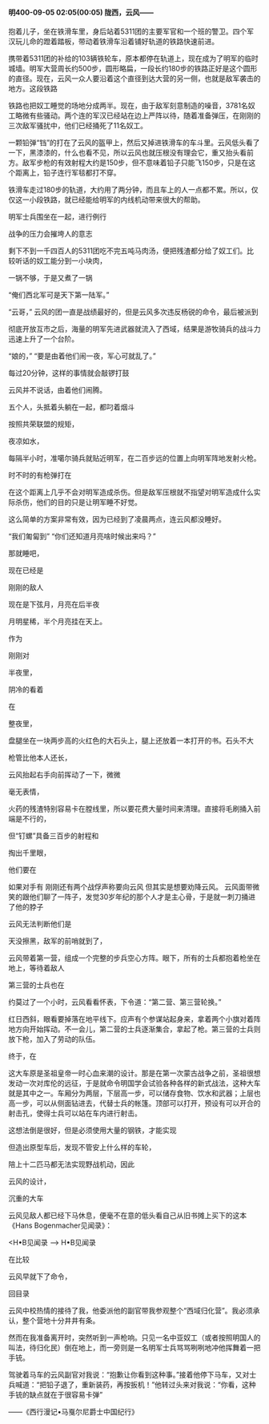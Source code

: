 #### 明400-09-05 02:05(00:05) 陇西，云风——

抱着儿子，坐在铁滑车里，身后站着5311团的主要军官和一个班的警卫。四个军汉玩儿命的蹬着踏板，带动着铁滑车沿着铺好轨道的铁路快速前进。

携带着5311团的补给的103辆铁轮车，原本都停在轨道上，现在成为了明军的临时城墙。明军大营周长约500步，圆形略扁，一段长约180步的铁路正好是这个圆形的直径。现在，云风一众人要沿着这个直径到达大营的另一侧，也就是敌军袭击的地方。这段铁路

铁路也把奴工睡觉的场地分成两半。现在，由于敌军刻意制造的噪音，3781名奴工略微有些骚动。两个连的军汉已经站在边上严阵以待，随着准备弹压，在刚刚的三次敌军骚扰中，他们已经捅死了11名奴工。

一颗铅弹“铛”的打在了云风的盔甲上，然后又掉进铁滑车的车斗里。云风低头看了一下，黑漆漆的，什么也看不见，所以云风也就压根没有理会它，重又抬头看前方。敌军步枪的有效射程大约是150步，但不意味着铅子只能飞150步，只是在这个距离上，铅子连行军毯都打不穿。

铁滑车走过180步的轨道，大约用了两分钟，而且车上的人一点都不累。所以，仅仅这一小段铁路，就已经能给明军的内线机动带来很大的帮助。






明军士兵围坐在一起，进行例行

战争的压力会摧垮人的意志

剩下不到一千四百人的5311团吃不完五吨马肉汤，便把残渣都分给了奴工们。比较听话的奴工能分到一小块肉，

一锅不够，于是又煮了一锅

“俺们西北军可是天下第一陆军。”


“云哥，” 云风的团一直是战绩最好的，但是云风多次违反杨锐的命令，最后被派到

彻底开放互市之后，海量的明军先进武器就流入了西域，结果是游牧骑兵的战斗力迅速上升了一个台阶。

“娘的，” “要是由着他们闹一夜，军心可就乱了。”

每过20分钟，这样的事情就会敲锣打鼓

云风并不说话，由着他们闹腾。

五个人，头抵着头躺在一起，都叼着烟斗

按照共荣联盟的规矩，

夜凉如水，

每隔半小时，准噶尔骑兵就贴近明军，在二百步远的位置上向明军阵地发射火枪。

时不时的有枪弹打在

在这个距离上几乎不会对明军造成杀伤。但是敌军压根就不指望对明军造成什么实际杀伤，他们的目的只是让明军睡不好觉。

这么简单的方案非常有效，因为已经到了凌晨两点，连云风都没睡好。

“我们匍匐到” “你们还知道月亮啥时候出来吗？”

那就睡吧，

现在已经是

刚刚的敌人

现在是下弦月，月亮在后半夜

月明星稀，半个月亮挂在天上。

作为

刚刚对

半夜里，

阴冷的看着

在

整夜里，

盘腿坐在一块两步高的火红色的大石头上，腿上还放着一本打开的书。石头不大

枪管比他本人还长，

云风抬起右手向前挥动了一下，微微

毫无表情，

火药的残渣特别容易卡在膛线里，所以要花费大量时间来清理。直接将毛刷捅入前端是不行的，

但“钉螺”具备三百步的射程和

掏出千里眼，

他们要在

如果对手有 刚刚还有两个战俘声称要向云风 但其实是想要劝降云风。 云风面带微笑的跟他们聊了一阵子，发觉30岁年纪的那个人才是主心骨，于是就一刺刀捅进了他的脖子

云风无法判断他们是

天没擦黑，敌军的前哨就到了，

云风带着第一营，组成一个完整的步兵空心方阵。眼下，所有的士兵都抱着枪坐在地上，等待着敌人

第三营的士兵也在

约莫过了一个小时，云风看看怀表，下令道：“第二营、第三营轮换。”

红日西斜，眼看要掉落在地平线下。应声有个参谋站起身来，拿着两个小旗对着阵地方向开始挥动。不一会儿，第二营的士兵逐渐集合，拿起了枪。第三营的士兵则放下枪，加入了劳动的队伍。

终于，在

这大车原是圣祖皇帝一时心血来潮的设计。那是在第一次蒙古战争之前，圣祖很想发动一次对库伦的远征，于是就命令明国学会试验各种各样的新式战法，这种大车就是其中之一。车厢分为两层，下层高一步，可以储存食物、饮水和武器；上层也高一步，可以从侧面钻进去，代替士兵的帐篷。顶部可以打开，预设有可以开合的射击孔，使得士兵可以站在车内进行射击。

这想法倒是很好，但是必须使用大量的钢铁，才能实现

但造出原型车后，发现不管安上什么样的车轮，

陪上十二匹马都无法实现野战机动，因此

云风的设计，

沉重的大车

云风见敌人都已经下马休息，便毫不在意的低头看自己从旧书摊上买下的这本《Hans Bogenmacher见闻录》：

<H•B见闻录
--> H•B见闻录

在比较

云风早就下了命令，

回目录

云风中校热情的接待了我，他委派他的副官带我参观整个“西域归化营”。我必须承认，整个营地十分井井有条。

然而在我准备离开时，突然听到一声枪响。只见一名中亚奴工（或者按照明国人的叫法，待归化民）倒在地上，而一旁则是一名明军士兵骂骂咧咧地冲他挥舞着一把手铳。

驾驶着马车的云风副官对我说：“抱歉让你看到这种事。”接着他停下马车，又对士兵喊道：“把铅子退了，重新装药，再按扳机！”他转过头来对我说：“你看，这种手铳的缺点就在于很容易卡弹”

——《西行漫记•马戛尔尼爵士中国纪行》